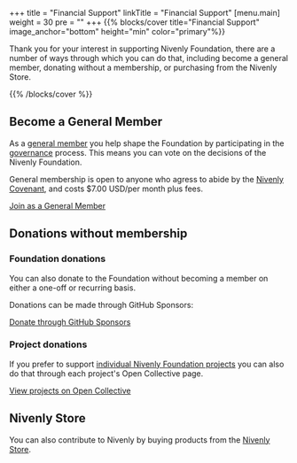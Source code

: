 +++
title = "Financial Support"
linkTitle = "Financial Support"
[menu.main]
weight = 30
pre = "<i class='fas fa-hand-holding-dollar pr-2'></i>"
+++
{{% blocks/cover title="Financial Support" image_anchor="bottom" height="min" color="primary"%}}

<p class="px-2">
Thank you for your interest in supporting Nivenly Foundation, there are a number of ways through which you can do that, including become a general member, donating without a membership, or purchasing from the Nivenly Store.
</p>

{{% /blocks/cover %}}
<section id="pageContent">
  <div class="container">

## Become a General Member

As a [general member](/governance#general-membership) you help shape the Foundation by participating in the [governance](/governance) process. This means you can vote on the decisions of the Nivenly Foundation.

General membership is open to anyone who agress to abide by the  [Nivenly Covenant](https://nivenly.org/covenant/), and costs $7.00 USD/per month plus fees.

<p><a class="btn btn-lg btn-secondary" href="https://opencollective.com/nivenly-foundation/contribute/general-membership-individual-52378/checkout?interval=month&amount=7&name=&legalName=&email=" target="_blank">
  Join as a General Member
</a></p>

## Donations without membership

### Foundation donations

You can also donate to the Foundation without becoming a member on either a one-off or recurring basis.

Donations can be made through GitHub Sponsors:

<!-- TODO: This should link to the correct place when it's created 

<p><a class="btn btn-lg btn-secondary" href="https://opencollective.com/nivenly-foundation/contribute/general-membership-individual-52378/checkout?interval=month&amount=7&name=&legalName=&email=" target="_blank">
  Donate through Open Collective
</a></p>
-->

<p><a class="btn btn-lg btn-secondary" href="https://github.com/sponsors/nivenly" target="_blank">
  Donate through GitHub Sponsors
</a></p>

### Project donations

If you prefer to support [individual Nivenly Foundation projects](/projects) you can also do that through each project's Open Collective page.

<p><a class="btn btn-lg btn-secondary" href="https://opencollective.com/nivenly-foundation/projects" target="_blank">
  View projects on Open Collective
</a></p>

## Nivenly Store

You can also contribute to Nivenly by buying products from the [Nivenly Store](https://nivenly.myspreadshop.com/).

</div>
</section>
